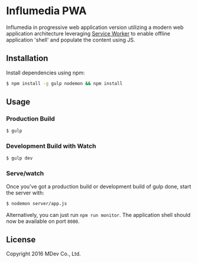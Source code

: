# Influmedia PWA

Influmedia  in progressive web application version utilizing a modern web application architecture leveraging [Service Worker](http://www.html5rocks.com/en/tutorials/service-worker/introduction/) to enable offline application 'shell' and populate the content using JS. 

## Installation

Install dependencies using npm:

```sh
$ npm install -g gulp nodemon && npm install
```

## Usage

### Production Build

```sh
$ gulp
```

### Development Build with Watch

```sh
$ gulp dev
```

### Serve/watch

Once you've got a production build or development build of gulp done, start the
server with:

```sh
$ nodemon server/app.js
```

Alternatively, you can just run `npm run monitor`. The application shell should now be available on port `8080`.

## License

Copyright 2016 MDev Co., Ltd.
